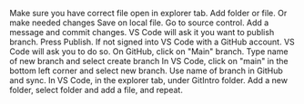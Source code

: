 Make sure you have correct file open in explorer tab.
Add folder or file. Or make needed changes
Save on local file.
Go to source control. Add a message and commit changes.
VS Code will ask it you want to publish branch. Press Publish.
If not signed into VS Code with a GitHub account. VS Code will ask you to do so.
On GitHub, click on "Main" branch. Type name of new branch and select create branch
In VS Code, click on "main" in the bottom left corner and select new branch. Use name of branch in GitHub and sync.
In VS Code, in the explorer tab, under GitIntro folder. Add a new folder, select folder and add a file, and repeat.